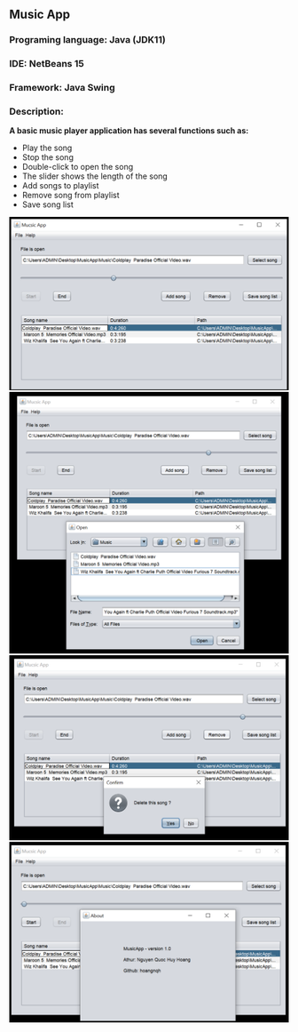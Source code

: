 ## Music App
### Programing language: Java (JDK11)
### IDE: NetBeans 15
### Framework: Java Swing
### Description: 
__A basic music player application has several functions such as:__
- Play the song
- Stop the song
- Double-click to open the song
- The slider shows the length of the song
- Add songs to playlist
- Remove song from playlist
- Save song list


![curriculum](https://raw.githubusercontent.com/hoangnqh/Music-App/main/readme-img/1.jpg)
![curriculum](https://raw.githubusercontent.com/hoangnqh/Music-App/main/readme-img/2.jpg)
![curriculum](https://raw.githubusercontent.com/hoangnqh/Music-App/main/readme-img/3.jpg)
![curriculum](https://raw.githubusercontent.com/hoangnqh/Music-App/main/readme-img/4.jpg)